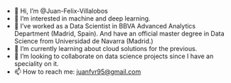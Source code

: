 - 👋 Hi, I’m @Juan-Felix-Villalobos
- 👀 I’m interested in machine and deep learning.
- 👀 I’ve worked as a Data Scientist in BBVA Advanced Analytics Department (Madrid, Spain). And have an official master degree in Data Science from Universidad de Navarra (Madrid.)
- 🌱 I’m currently learning about cloud solutions for the previous.
- 💞️ I’m looking to collaborate on data science projects since I have an speciality on it.
- 📫 How to reach me: juanfvr95@gmail.com

